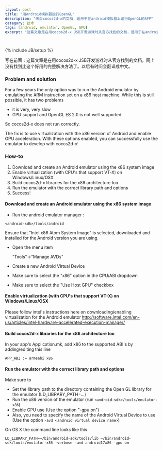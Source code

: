 ```yaml
---
layout: post
title: "用Android模拟器运行OpenGL"
description: "来自cocos2d-x的文档，适用于在android模拟器上运行OpenGL的APP"
category: 技术
tags: [android, emulator, OpenGL, GPU]
excerpt: "这篇文章是在用cocos2d-x JSB开发游戏时从官方找到的文档，适用于在android模拟器上运行OpenGL的APP。网上没有找到比这个好用的完整解决方法了。以后有时间会翻译成中文。"

---
```

{% include JB/setup %}

写在前面：这篇文章是在用cocos2d-x JSB开发游戏时从官方找到的文档，网上没有找到比这个好用的完整解决方法了。以后有时间会翻译成中文。

### Problem and solution

For a few years the only option was to run the Android emulator by emulating the ARM instruction set on a x86 host machine. While this is still possible, it has two problems
 * it is very, very slow
 * GPU support and OpenGL ES 2.0 is not well supported

So cocos2d-x does not run correctly.

The fix is to use virtualization with the x86 version of Android and enable GPU acceleration. With these options enabled, you can successfully use the emulator to develop with cocos2d-x!

### How-to

 1. Download and create an Android emulator using the x86 system image
 2. Enable virtualization (with CPU's that support VT-X) on  Windows/Linux/OSX
 3. Build cocos2d-x libraries for the x86 architecture too
 4. Run the emulator with the correct library path and options
 5. Success!

#### Download and create an Android emulator using the x86 system image

 * Run the android emulator manager :

`
<android-sdk>/tools/android
`

Ensure that "Intel x86 Atom System Image" is selected, downloaded and installed for the Android version you are using.

 * Open the menu item

    "Tools"->"Manage AVDs"

 * Create a new Android Virtual Device
 * Make sure to select the "x86" option in the CPU/ABI dropdown
 * Make sure to select the "Use Host GPU" checkbox

#### Enable virtualization (with CPU's that support VT-X) on  Windows/Linux/OSX

Please follow intel's instructions here on downloading/enabling virtualization for the Android emulator
http://software.intel.com/en-us/articles/intel-hardware-accelerated-execution-manager/

#### Build cocos2d-x libraries for the x86 architecture too

In your app's Application.mk, add x86 to the supported ABI's by adding/editing this line

`
APP_ABI := armeabi x86
`

#### Run the emulator with the correct library path and options

Make sure to 

* Set the library path to the directory containing the Open GL library for the emulator (LD_LIBRARY_PATH=...)
* Run the x86 version of the emulator (run `<android-sdk>/tools/emulator-x86`)
* Enable GPU use (Use the option "-gpu on")
* Also, you need to specify the name of the Android Virtual Device to use (Use the option `-avd <android virtual device name>`)

On OS X the command line looks like this

`
LD_LIBRARY_PATH=~/bin/android-sdk/tools/lib ~/bin/android-sdk/tools/emulator-x86 -verbose -avd android17x86 -gpu on
`